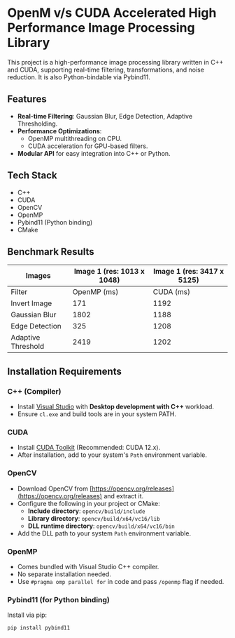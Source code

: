 # OpenM v/s CUDA Accelerated High Performance Image Processing Library

This project is a high-performance image processing library written in C++ and CUDA, supporting real-time filtering, transformations, and noise reduction. It is also Python-bindable via Pybind11.

## Features
- **Real-time Filtering**: Gaussian Blur, Edge Detection, Adaptive Thresholding.
- **Performance Optimizations**:
  - OpenMP multithreading on CPU.
  - CUDA acceleration for GPU-based filters.
- **Modular API** for easy integration into C++ or Python.

## Tech Stack
- C++
- CUDA
- OpenCV
- OpenMP
- Pybind11 (Python binding)
- CMake

## Benchmark Results
|       Images         |   Image 1 (res: 1013 x 1048)  |  Image 1 (res: 3417 x 5125)   |
|----------------------|-------------------------------|-------------------------------|
| Filter               |  OpenMP (ms)   |  CUDA (ms)   |  OpenMP (ms)   |   CUDA (ms)  |
| Invert Image         |       171      |     1192     |     2982       |    675       |
| Gaussian Blur        |       1802     |     1188     |     1303       |    30351     |
| Edge Detection       |       325      |     1208     |     4413       |    1618      |
| Adaptive Threshold   |       2419     |     1202     |     38965      |    1885      |

## Installation Requirements

### C++ (Compiler)
- Install [Visual Studio](https://visualstudio.microsoft.com/) with **Desktop development with C++** workload.
- Ensure `cl.exe` and build tools are in your system PATH.

### CUDA
- Install [CUDA Toolkit](https://developer.nvidia.com/cuda-downloads) (Recommended: CUDA 12.x).
- After installation, add to your system's `Path` environment variable.

### OpenCV
- Download OpenCV from [https://opencv.org/releases](https://opencv.org/releases) and extract it.
- Configure the following in your project or CMake:
  - **Include directory**: `opencv/build/include`
  - **Library directory**: `opencv/build/x64/vc16/lib`
  - **DLL runtime directory**: `opencv/build/x64/vc16/bin`
- Add the DLL path to your system `Path` environment variable.

### OpenMP
- Comes bundled with Visual Studio C++ compiler.
- No separate installation needed.
- Use `#pragma omp parallel for` in code and pass `/openmp` flag if needed.

### Pybind11 (for Python binding)
Install via pip:
```bash
pip install pybind11
